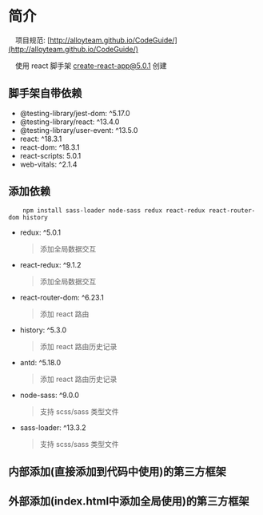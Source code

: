 # 简介

&emsp;项目规范: [http://alloyteam.github.io/CodeGuide/](http://alloyteam.github.io/CodeGuide/)

&emsp;使用 react 脚手架 create-react-app@5.0.1 创建

## 脚手架自带依赖
* @testing-library/jest-dom: ^5.17.0
* @testing-library/react: ^13.4.0
* @testing-library/user-event: ^13.5.0
* react: ^18.3.1
* react-dom: ^18.3.1
* react-scripts: 5.0.1
* web-vitals: ^2.1.4

## 添加依赖
```
	npm install sass-loader node-sass redux react-redux react-router-dom history
```

* redux: ^5.0.1
	>添加全局数据交互
* react-redux: ^9.1.2
	>添加全局数据交互
* react-router-dom: ^6.23.1
	>添加 react 路由
* history: ^5.3.0
	>添加 react 路由历史记录
* antd: ^5.18.0
	>添加 react 路由历史记录
* node-sass: ^9.0.0
	>支持 scss/sass 类型文件
* sass-loader: ^13.3.2
	>支持 scss/sass 类型文件

## 内部添加(直接添加到代码中使用)的第三方框架


## 外部添加(index.html中添加全局使用)的第三方框架


